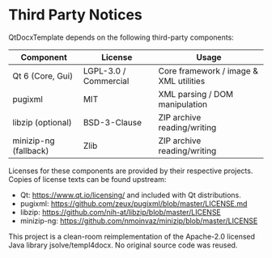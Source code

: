 # Third Party Notices

QtDocxTemplate depends on the following third-party components:

| Component | License | Usage |
|-----------|---------|-------|
| Qt 6 (Core, Gui) | LGPL-3.0 / Commercial | Core framework / image & XML utilities |
| pugixml | MIT | XML parsing / DOM manipulation |
| libzip (optional) | BSD-3-Clause | ZIP archive reading/writing |
| minizip-ng (fallback) | Zlib | ZIP archive reading/writing |

Licenses for these components are provided by their respective projects. Copies of license texts can be found upstream:
- Qt: https://www.qt.io/licensing/ and included with Qt distributions.
- pugixml: https://github.com/zeux/pugixml/blob/master/LICENSE.md
- libzip: https://github.com/nih-at/libzip/blob/master/LICENSE
- minizip-ng: https://github.com/nmoinvaz/minizip/blob/master/LICENSE

This project is a clean-room reimplementation of the Apache-2.0 licensed Java library jsolve/templ4docx. No original source code was reused.
